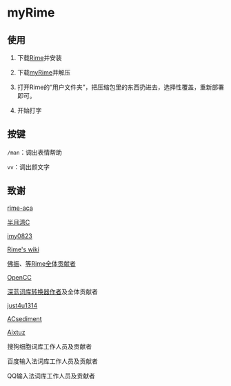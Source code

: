 # myRime

## 使用

1. 下载[Rime](http://rime.im/)并安装

2. 下载[myRime](https://github.com/ASC8384/myRime/archive/master.zip)并解压

3. 打开Rime的“用户文件夹”，把压缩包里的东西扔进去，选择性覆盖，重新部署即可。

4. 开始打字

## 按键

`/man`：调出表情帮助

`vv`：调出颜文字

## 致谢

[rime-aca](https://github.com/rime-aca/dictionaries)

[半月湾C](http://tieba.baidu.com/p/3288634121)

[imy0823](http://tieba.baidu.com/p/4125987751)

[Rime's wiki](https://github.com/rime/home/wiki)

[佛振](https://github.com/lotem)、[等Rime全体贡献者](https://github.com/orgs/rime/people)

[OpenCC](https://github.com/BYVoid/OpenCC)

[深蓝词库转换器作者](https://code.google.com/p/imewlconverter/)及全体贡献者

[just4u1314](http://tieba.baidu.com/p/2757690418)

[ACsediment](https://github.com/ACsediment/RimeNewbie)

[Aixtuz](https://github.com/Aixtuz/Rime-Config)

搜狗细胞词库工作人员及贡献者

百度输入法词库工作人员及贡献者

QQ输入法词库工作人员及贡献者
